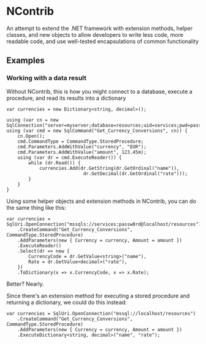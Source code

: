 NContrib
========

An attempt to extend the .NET framework with extension methods, helper classes, and new objects
to allow developers to write less code, more readable code, and use well-tested encapsulations of common functionality

Examples
--------

### Working with a data result

Without NContrib, this is how you might connect to a database, execute a procedure, and read its results into a dictionary

    var currencies = new Dictionary<string, decimal>();
    
    using (var cn = new SqlConnection("server=myserver;database=resources;uid=services;pwd=passw0rd;encrypt=yes"))
    using (var cmd = new SqlCommand("Get_Currency_Conversions", cn)) {
        cn.Open();
        cmd.CommandType = CommandType.StoredProcedure;
        cmd.Parameters.AddWithValue("currency", "EUR");
        cmd.Parameters.AddWithValue("amount", 123.45m);
        using (var dr = cmd.ExecuteReader()) {        
            while (dr.Read()) {
                currencies.Add(dr.GetString(dr.GetOrdinal("name")),
                                dr.GetDecimal(dr.GetOrdinal("rate")));
            }
        }
    }
    
Using some helper objects and extension methods in NContrib, you can do the same thing like this:

    var currencies = SqlUri.OpenConnection("mssqls://services:passw0rd@localhost/resources")
        .CreateCommand("Get_Currency_Conversions", CommandType.StoredProcedure)
        .AddParameters(new { Currency = currency, Amount = amount })
        .ExecuteReader()
        .Select(dr => new {
            CurrencyCode = dr.GetValue<string>("name"),
            Rate = dr.GetValue<decimal>("rate"),
        })
        .ToDictionary(x => x.CurrencyCode, x => x.Rate);

Better? Nearly.

Since there's an extension method for executing a stored procedure and returning a dictionary, we could do this instead:

    var currencies = SqlUri.OpenConnection("mssql://localhost/resources")
        .CreateCommand("Get_Currency_Conversions", CommandType.StoredProcedure)
        .AddParameters(new { Currency = currency, Amount = amount })
        .ExecuteDictionary<string, decimal>("name", "rate");